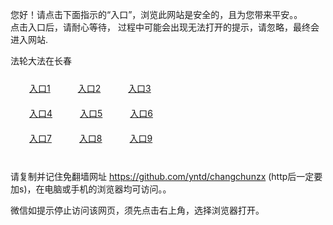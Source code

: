 您好！请点击下面指示的“入口”，浏览此网站是安全的，且为您带来平安。。 <br/>
点击入口后，请耐心等待， 过程中可能会出现无法打开的提示，请忽略，最终会进入网站. </br>

法轮大法在长春<br/>
<div style="padding:10px"><a style="margin:20px" target="_blank" href="https://d154bm8vwjpahv.cloudfront.net/2Qpsp?ozuzuni" id="ccLink1" rel="nofollow">入口1</a> <a target="_blank" style="margin:20px" href="https://d2kmrq6vg2cv40.cloudfront.net/2Qpsp?dpiyebm" id="ccLink2" rel="nofollow">入口2</a> <a style="margin:20px" target="_blank" href="https://d7gn12debadbq.cloudfront.net/2Qpsp?tzsxuic" id="ccLink3" rel="nofollow">入口3</a></div>

<div style="padding:10px" ><a style="margin:20px" target="_blank" href="https://d154bm8vwjpahv.cloudfront.net/2Qpsp?ozuzuni" id="ccLink4" rel="nofollow">入口4</a> <a style="margin:20px" href="https://d2kmrq6vg2cv40.cloudfront.net/2Qpsp?dpiyebm" target="_blank" id="ccLink5" rel="nofollow">入口5</a> <a style="margin:20px" href="https://d7gn12debadbq.cloudfront.net/2Qpsp?tzsxuic" target="_blank" id="ccLink6" rel="nofollow">入口6</a></div>

<div style="padding:10px"><a style="margin:20px" target="_blank" href="https://d154bm8vwjpahv.cloudfront.net/2Qpsp?ozuzuni" id="ccLink7" rel="nofollow">入口7</a> <a style="margin:20px" href="https://d2kmrq6vg2cv40.cloudfront.net/2Qpsp?dpiyebm" target="_blank" id="ccLink8" rel="nofollow">入口8</a> <a style="margin:20px" target="_blank" href="https://d7gn12debadbq.cloudfront.net/2Qpsp?tzsxuic" id="ccLink9" rel="nofollow">入口9</a></div>

<br/>



请复制并记住免翻墙网址 https://github.com/yntd/changchunzx (http后一定要加s)，在电脑或手机的浏览器均可访问。。<br/>

微信如提示停止访问该网页，须先点击右上角，选择浏览器打开。

